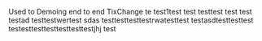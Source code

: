 Used to Demoing end to end TixChange
 te
test1test
test testtest test
test
testad
testtestwertest
sdas testtesttesttestrwatesttest
testasdtesttesttest
testesttesttesttesttesttestjhj
test
